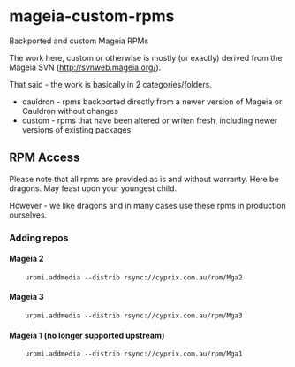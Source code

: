mageia-custom-rpms
==================

Backported and custom Mageia RPMs

The work here, custom or otherwise is mostly (or exactly) derived from the Mageia SVN (http://svnweb.mageia.org/).

That said - the work is basically in 2 categories/folders.

* cauldron - rpms backported directly from a newer version of Mageia or Cauldron without changes
* custom - rpms that have been altered or writen fresh, including newer versions of existing packages

## RPM Access
Please note that all rpms are provided as is and without warranty. Here be dragons. May feast upon your youngest child.

However - we like dragons and in many cases use these rpms in production ourselves.

### Adding repos
#### Mageia 2
```
    urpmi.addmedia --distrib rsync://cyprix.com.au/rpm/Mga2
```
#### Mageia 3
```
    urpmi.addmedia --distrib rsync://cyprix.com.au/rpm/Mga3
```
#### Mageia 1 (no longer supported upstream)
```
    urpmi.addmedia --distrib rsync://cyprix.com.au/rpm/Mga1
```
